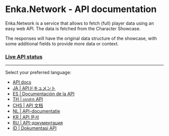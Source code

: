 # Enka.Network - API documentation

Enka.Network is a service that allows to fetch (full) player data using an easy web API. The data is fetched from the Character Showcase.

The responses will have the original data structure of the showcase, with some additional fields to provide more data or context.

### [Live API status](http://status.enka.network/)

-----

Select your preferred language:

* [API docs](/api.md)
* [JA | APIドキュメント](/api_ja.md)
* [ES | Documentación de la API](/api_es.md)
* [TH | เอกสาร API](/api_th.md)
* [CHS | API 文档](/api_chs.md)
* [NL | API-documentatie](/api_nl.md)
* [KR | API 문서](/api_kr.md)
* [RU | API-документация](/api_ru.md)
* [ID | Dokumentasi API](/api_id.md)
